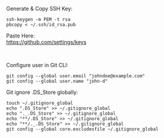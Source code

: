 
Generate & Copy SSH Key:
```
ssh-keygen -m PEM -t rsa
pbcopy < ~/.ssh/id_rsa.pub
```
Paste Here:  
https://github.com/settings/keys

<br/>

Configure user in Git CLI:
```
git config --global user.email "johndoe@example.com"
git config --global user.name "john-d"
```


Git ignore .DS_Store globally:
```
touch ~/.gitignore_global
echo ".DS_Store" >> ~/.gitignore_global
echo "._.DS_Store" >> ~/.gitignore_global
echo "**/.DS_Store" >> ~/.gitignore_global
echo "**/._.DS_Store" >> ~/.gitignore_global
git config --global core.excludesfile ~/.gitignore_global
```
